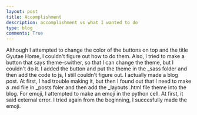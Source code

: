 ```yaml
---
layout: post
title: Accomplishment
description: accomplishment vs what I wanted to do
type: blog
comments: True
---
```


Although I attempted to change the color of the buttons on top and the title Gyutae Home, I couldn't figure out how to do them. Also, I tried to make a button that says theme-swither, so that I can change the theme, but I couldn't do it. I added the button and put the theme in the _sass folder and then add the code to js, I still couldn't figure out. I actually made a blog post. At first, I had trouble making it, but then I found out that I need to make a .md file in _posts foler and then add the _layouts .html file theme into the blog. For emoji, I attempted to make an emoji in the python cell. At first, it said external error. I tried again from the beginning, I succesfully made the emoji. 